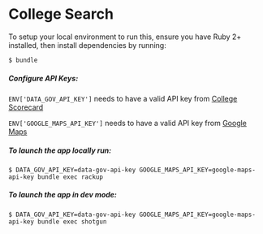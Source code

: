 # College Search

To setup your local environment to run this, ensure you have Ruby 2+ installed,
then install dependencies by running:

```
$ bundle
```

##### Configure API Keys:

`ENV['DATA_GOV_API_KEY']` needs to have a valid API key from [College Scorecard](hhttps://collegescorecard.ed.gov/data/api-documentation/)

`ENV['GOOGLE_MAPS_API_KEY']` needs to have a valid API key from [Google Maps](https://developers.google.com/maps/documentation/javascript/get-api-key)

##### To launch the app locally run:

```
$ DATA_GOV_API_KEY=data-gov-api-key GOOGLE_MAPS_API_KEY=google-maps-api-key bundle exec rackup
```

##### To launch the app in dev mode:

```
$ DATA_GOV_API_KEY=data-gov-api-key GOOGLE_MAPS_API_KEY=google-maps-api-key bundle exec shotgun
```

